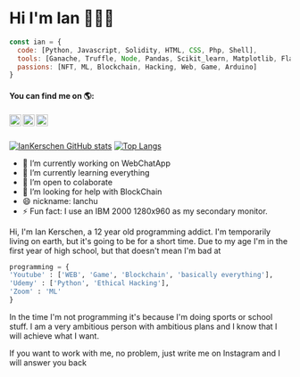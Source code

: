<h1>Hi I'm Ian 👋👨‍💻</h1>

```javascript
const ian = {
  code: [Python, Javascript, Solidity, HTML, CSS, Php, Shell],
  tools: [Ganache, Truffle, Node, Pandas, Scikit_learn, Matplotlib, Flask, SQL, Json, React],
  passions: [NFT, ML, Blockchain, Hacking, Web, Game, Arduino]
}
```
<h4>You can find me on 🌎:</h4> 

<a href="https://twitter.com/IanKerschen">
  <img align = "left" alt = "Ian Kerschen | Twitter" width = "21px" src = "https://raw.githubusercontent.com/anuraghazra/anuraghazra/master/assets/twitter.svg" />
</a>
<a href="https://discord.gg/92pXCbJ4">
  <img align="left" alt="Ianchu's Discord" width="21px" src="https://raw.githubusercontent.com/anuraghazra/anuraghazra/master/assets/discord-round.svg" />
</a>
<a href="https://www.instagram.com/iankerschen/">
  <img align="left" alt="Ianchu's Instagram" width="21px" src="https://upload.wikimedia.org/wikipedia/commons/e/e7/Instagram_logo_2016.svg" />
</a> 
<br> <br>

[![IanKerschen GitHub stats](https://github-readme-stats.vercel.app/api?username=IanKerschenFerrari)](https://github.com/anuraghazra/github-readme-stats)
[![Top Langs](https://github-readme-stats.vercel.app/api/top-langs/?username=IanKerschenFerrari&hide=jupyter%20notebook&show_icons=true&layout=compact&hide_border=true)](https://github.com/anuraghazra/github-readme-stats)

- 🔭 I’m currently working on WebChatApp
- 🌱 I’m currently learning everything
- 👥 I’m open to colaborate
- 🤔 I’m looking for help with BlockChain
- 😄 nickname: Ianchu
- ⚡ Fun fact: I use an IBM 2000 1280x960 as my secondary monitor.

Hi, I'm Ian Kerschen, a 12 year old programming addict. I'm temporarily living on earth, but it's going to be for a short time. Due to my age I'm in the first year of high school, but that doesn't mean I'm bad at 
```python
programming = {
'Youtube' : ['WEB', 'Game', 'Blockchain', 'basically everything'],
'Udemy' : ['Python', 'Ethical Hacking'],
'Zoom' : 'ML'
}
```
In the time I'm not programming it's because I'm doing sports or school stuff.
I am a very ambitious person with ambitious plans and I know that I will achieve what I want.

If you want to work with me, no problem, just write me on Instagram and I will answer you back
